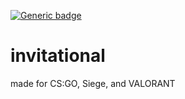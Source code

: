 [![Generic badge](https://img.shields.io/badge/Version-0.1-<COLOR>.svg)](https://shields.io/)

# invitational

made for CS:GO, Siege, and VALORANT